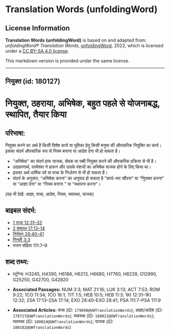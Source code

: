 # Translation Words (unfoldingWord)

## License Information

**Translation Words (unfoldingWord)** is based on and adapted from: _unfoldingWord® Translation Words_, [unfoldingWord](https://unfoldingword.org/utw), 2022, which is licensed under a [CC BY-SA 4.0 license](https://creativecommons.org/licenses/by-sa/4.0/legalcode.en).

This markdown version is provided under the same license.



--------------------------------

## नियुक्त (id: 180127)

नियुक्त, ठहराया, अभिषेक, बहुत पहले से योजनाबद्ध, स्थापित, तैयार किया
====================================================================

परिभाषा:
--------

नियुक्त करने का अर्थ है किसी विशेष कार्य या भूमिका हेतु किसी मनुष्य की औपचारिक नियुक्ति का कार्य। इसका संदर्भ औपचारिक रूप से नियम बनाना या आदेश देना भी हो सकता है।

* "अभिषेक" का संदर्भ प्रायः याजक, सेवक या रब्बी नियुक्त करने की औपचारिक प्रक्रिया से भी है।
* उदाहरणार्थ, परमेश्वर ने हारून और उसके वंशजों का अभिषेक याजक होने के लिए किया था।
* इसका अर्थ धार्मिक पर्व या वाचा के निर्धारण से भी हो सकता है।
* संदर्भ के अनुसार, “अभिषेक करना” का अनुवाद हो सकता है ”कार्य\-भार सौंपना” या “निुयक्त करना” या “आज्ञा देना” या “नियम बनाना ” या “स्थापना करना”।

(यह भी देखें: आज्ञा, वाचा, आदेश, नियम, व्यवस्था, याजक)

बाइबल संदर्भ:
-------------

* [1 राजा 12:31–32](https://ref.ly/1Kgs0:0)
* [2 शमूएल 17:13–14](https://ref.ly/2Sam0:0)
* [निर्गमन 28:40–41](https://ref.ly/Exod28:40-Exod28:41)
* [गिनती 3:3](https://ref.ly/Num3:3)
* भजन संहिता 111:7–9

शब्द तथ्य:
----------

* स्ट्रोंग्स: H3245, H4390, H6186, H6213, H6680, H7760, H8239, G12990, G25250, G42700, G42820

* **Associated Passages:** NUM 3:3; MAT 21:16; LUK 3:13; ACT 7:53; ROM 9:22; 1CO 11:34; 1CO 16:1; TIT 1:5; HEB 10:5; HEB 11:3; 1KI 12:31–1KI 12:32; 2SA 17:13–2SA 17:14; EXO 28:40–EXO 28:41; PSA 111:7–PSA 111:9
* **Associated Articles:** वाचा (ID: `179698@UWTranslationWords`); आज्ञा/आदेश (ID: `179727@UWTranslationWords`); व्यवस्था (ID: `180022@UWTranslationWords`); व्यवस्था (ID: `180024@UWTranslationWords`); याजक (ID: `180182@UWTranslationWords`)

